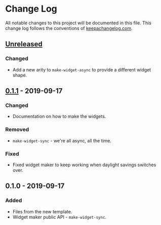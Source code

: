 # Change Log
All notable changes to this project will be documented in this file. This change log follows the conventions of [keepachangelog.com](http://keepachangelog.com/).

## [Unreleased]
### Changed
- Add a new arity to `make-widget-async` to provide a different widget shape.

## [0.1.1] - 2019-09-17
### Changed
- Documentation on how to make the widgets.

### Removed
- `make-widget-sync` - we're all async, all the time.

### Fixed
- Fixed widget maker to keep working when daylight savings switches over.

## 0.1.0 - 2019-09-17
### Added
- Files from the new template.
- Widget maker public API - `make-widget-sync`.

[Unreleased]: https://github.com/your-name/editscript-test/compare/0.1.1...HEAD
[0.1.1]: https://github.com/your-name/editscript-test/compare/0.1.0...0.1.1

